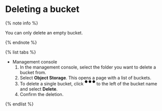 # Deleting a bucket

{% note info %}

You can only delete an empty bucket.

{% endnote %}

{% list tabs %}

- Management console
  1. In the management console, select the folder you want to delete a bucket from.
  1. Select **Object Storage**.
This opens a page with a list of buckets.
  1. To delete a single bucket, click ![image](../../../_assets/horizontal-ellipsis.svg) to the left of the bucket name and select **Delete**.
  1. Confirm the deletion.

{% endlist %}

